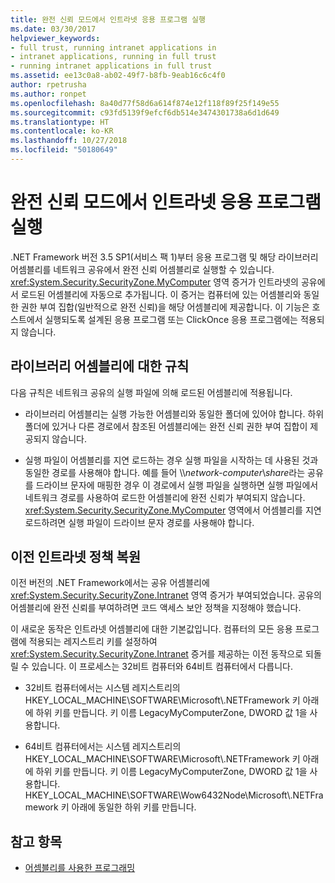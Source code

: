 ```yaml
---
title: 완전 신뢰 모드에서 인트라넷 응용 프로그램 실행
ms.date: 03/30/2017
helpviewer_keywords:
- full trust, running intranet applications in
- intranet applications, running in full trust
- running intranet applications in full trust
ms.assetid: ee13c0a8-ab02-49f7-b8fb-9eab16c6c4f0
author: rpetrusha
ms.author: ronpet
ms.openlocfilehash: 8a40d77f58d6a614f874e12f118f89f25f149e55
ms.sourcegitcommit: c93fd5139f9efcf6db514e3474301738a6d1d649
ms.translationtype: HT
ms.contentlocale: ko-KR
ms.lasthandoff: 10/27/2018
ms.locfileid: "50180649"
---
```

# <a name="running-intranet-applications-in-full-trust"></a>완전 신뢰 모드에서 인트라넷 응용 프로그램 실행
.NET Framework 버전 3.5 SP1(서비스 팩 1)부터 응용 프로그램 및 해당 라이브러리 어셈블리를 네트워크 공유에서 완전 신뢰 어셈블리로 실행할 수 있습니다. <xref:System.Security.SecurityZone.MyComputer> 영역 증거가 인트라넷의 공유에서 로드된 어셈블리에 자동으로 추가됩니다. 이 증거는 컴퓨터에 있는 어셈블리와 동일한 권한 부여 집합(일반적으로 완전 신뢰)을 해당 어셈블리에 제공합니다. 이 기능은 호스트에서 실행되도록 설계된 응용 프로그램 또는 ClickOnce 응용 프로그램에는 적용되지 않습니다.  
  
## <a name="rules-for-library-assemblies"></a>라이브러리 어셈블리에 대한 규칙  
 다음 규칙은 네트워크 공유의 실행 파일에 의해 로드된 어셈블리에 적용됩니다.  
  
-   라이브러리 어셈블리는 실행 가능한 어셈블리와 동일한 폴더에 있어야 합니다. 하위 폴더에 있거나 다른 경로에서 참조된 어셈블리에는 완전 신뢰 권한 부여 집합이 제공되지 않습니다.  
  
-   실행 파일이 어셈블리를 지연 로드하는 경우 실행 파일을 시작하는 데 사용된 것과 동일한 경로를 사용해야 합니다. 예를 들어 \\\\*network-computer*\\*share*라는 공유를 드라이브 문자에 매핑한 경우 이 경로에서 실행 파일을 실행하면 실행 파일에서 네트워크 경로를 사용하여 로드한 어셈블리에 완전 신뢰가 부여되지 않습니다. <xref:System.Security.SecurityZone.MyComputer> 영역에서 어셈블리를 지연 로드하려면 실행 파일이 드라이브 문자 경로를 사용해야 합니다.  
  
## <a name="restoring-the-former-intranet-policy"></a>이전 인트라넷 정책 복원  
 이전 버전의 .NET Framework에서는 공유 어셈블리에 <xref:System.Security.SecurityZone.Intranet> 영역 증거가 부여되었습니다. 공유의 어셈블리에 완전 신뢰를 부여하려면 코드 액세스 보안 정책을 지정해야 했습니다.  
  
 이 새로운 동작은 인트라넷 어셈블리에 대한 기본값입니다. 컴퓨터의 모든 응용 프로그램에 적용되는 레지스트리 키를 설정하여 <xref:System.Security.SecurityZone.Intranet> 증거를 제공하는 이전 동작으로 되돌릴 수 있습니다. 이 프로세스는 32비트 컴퓨터와 64비트 컴퓨터에서 다릅니다.  
  
-   32비트 컴퓨터에서는 시스템 레지스트리의 HKEY_LOCAL_MACHINE\SOFTWARE\Microsoft\\.NETFramework 키 아래에 하위 키를 만듭니다. 키 이름 LegacyMyComputerZone, DWORD 값 1을 사용합니다.  
  
-   64비트 컴퓨터에서는 시스템 레지스트리의 HKEY_LOCAL_MACHINE\SOFTWARE\Microsoft\\.NETFramework 키 아래에 하위 키를 만듭니다. 키 이름 LegacyMyComputerZone, DWORD 값 1을 사용합니다. HKEY_LOCAL_MACHINE\SOFTWARE\Wow6432Node\Microsoft\\.NETFramework 키 아래에 동일한 하위 키를 만듭니다.  
  
## <a name="see-also"></a>참고 항목  
- [어셈블리를 사용한 프로그래밍](../../../docs/framework/app-domains/programming-with-assemblies.md)
